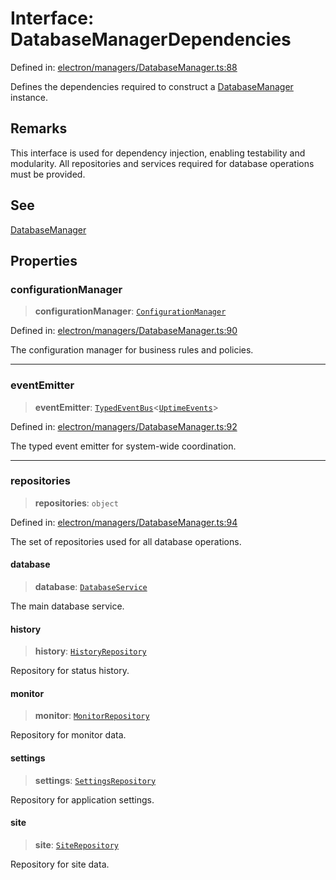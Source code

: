 # Interface: DatabaseManagerDependencies

Defined in: [electron/managers/DatabaseManager.ts:88](https://github.com/Nick2bad4u/Uptime-Watcher/blob/main/electron/managers/DatabaseManager.ts#L88)

Defines the dependencies required to construct a [DatabaseManager](../classes/DatabaseManager.md)
instance.

## Remarks

This interface is used for dependency injection, enabling testability and
modularity. All repositories and services required for database operations
must be provided.

## See

[DatabaseManager](../classes/DatabaseManager.md)

## Properties

### configurationManager

> **configurationManager**: [`ConfigurationManager`](../../ConfigurationManager/classes/ConfigurationManager.md)

Defined in: [electron/managers/DatabaseManager.ts:90](https://github.com/Nick2bad4u/Uptime-Watcher/blob/main/electron/managers/DatabaseManager.ts#L90)

The configuration manager for business rules and policies.

***

### eventEmitter

> **eventEmitter**: [`TypedEventBus`](../../../events/TypedEventBus/classes/TypedEventBus.md)\<[`UptimeEvents`](../../../events/eventTypes/interfaces/UptimeEvents.md)\>

Defined in: [electron/managers/DatabaseManager.ts:92](https://github.com/Nick2bad4u/Uptime-Watcher/blob/main/electron/managers/DatabaseManager.ts#L92)

The typed event emitter for system-wide coordination.

***

### repositories

> **repositories**: `object`

Defined in: [electron/managers/DatabaseManager.ts:94](https://github.com/Nick2bad4u/Uptime-Watcher/blob/main/electron/managers/DatabaseManager.ts#L94)

The set of repositories used for all database operations.

#### database

> **database**: [`DatabaseService`](../../../services/database/DatabaseService/classes/DatabaseService.md)

The main database service.

#### history

> **history**: [`HistoryRepository`](../../../services/database/HistoryRepository/classes/HistoryRepository.md)

Repository for status history.

#### monitor

> **monitor**: [`MonitorRepository`](../../../services/database/MonitorRepository/classes/MonitorRepository.md)

Repository for monitor data.

#### settings

> **settings**: [`SettingsRepository`](../../../services/database/SettingsRepository/classes/SettingsRepository.md)

Repository for application settings.

#### site

> **site**: [`SiteRepository`](../../../services/database/SiteRepository/classes/SiteRepository.md)

Repository for site data.
